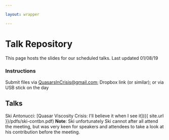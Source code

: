 ```yaml
---

layout: wrapper

---
```


# Talk Repository

This page hosts the slides for our scheduled talks. Last updated 01/08/19

### Instructions

Submit files via [QuasarsInCrisis@gmail.com](mailto:quasarsincrisis@gmail.com); Dropbox link (or similar); or via USB stick on the day

## Talks

Ski Antonucci: [Quasar Viscosity Crisis: I'll believe it when I see it]({{ site.url }}/pdfs/ski-contbn.pdf) 
**Note**: Ski unfortunately Ski cannot after all attend the meeting, but was very keen for speakers and attendees to take a look at his contribution before the meeting. 

